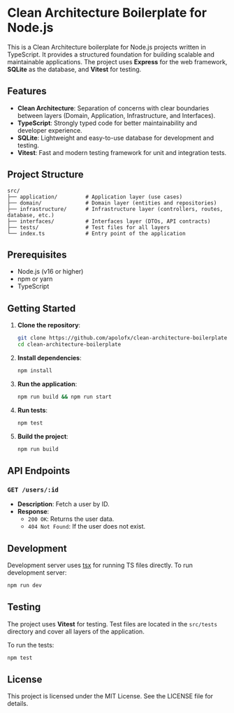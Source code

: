 # Clean Architecture Boilerplate for Node.js

This is a Clean Architecture boilerplate for Node.js projects written in TypeScript. It provides a structured foundation for building scalable and maintainable applications. The project uses **Express** for the web framework, **SQLite** as the database, and **Vitest** for testing.

## Features

- **Clean Architecture**: Separation of concerns with clear boundaries between layers (Domain, Application, Infrastructure, and Interfaces).
- **TypeScript**: Strongly typed code for better maintainability and developer experience.
- **SQLite**: Lightweight and easy-to-use database for development and testing.
- **Vitest**: Fast and modern testing framework for unit and integration tests.

## Project Structure

```
src/
├── application/         # Application layer (use cases)
├── domain/              # Domain layer (entities and repositories)
├── infrastructure/      # Infrastructure layer (controllers, routes, database, etc.)
├── interfaces/          # Interfaces layer (DTOs, API contracts)
├── tests/               # Test files for all layers
└── index.ts             # Entry point of the application
```

## Prerequisites

- Node.js (v16 or higher)
- npm or yarn
- TypeScript

## Getting Started

1. **Clone the repository**:

   ```bash
   git clone https://github.com/apolofx/clean-architecture-boilerplate.git
   cd clean-architecture-boilerplate
   ```

2. **Install dependencies**:

   ```bash
   npm install
   ```

3. **Run the application**:

   ```bash
   npm run build && npm run start
   ```

4. **Run tests**:

   ```bash
   npm test
   ```

5. **Build the project**:
   ```bash
   npm run build
   ```

## API Endpoints

### `GET /users/:id`

- **Description**: Fetch a user by ID.
- **Response**:
  - `200 OK`: Returns the user data.
  - `404 Not Found`: If the user does not exist.

## Development

Development server uses [tsx](https://tsx.is/) for running TS files directly.
To run development server:

```bash
npm run dev
```

## Testing

The project uses **Vitest** for testing. Test files are located in the `src/tests` directory and cover all layers of the application.

To run the tests:

```bash
npm test
```

## License

This project is licensed under the MIT License. See the LICENSE file for details.
